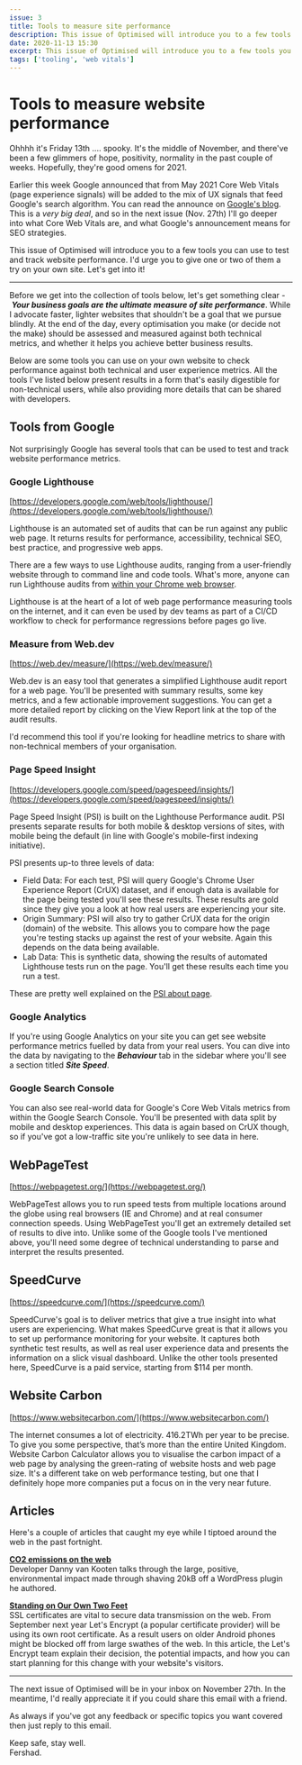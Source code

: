 ```yaml
---
issue: 3
title: Tools to measure site performance
description: This issue of Optimised will introduce you to a few tools you can use to test and track website performance.
date: 2020-11-13 15:30
excerpt: This issue of Optimised will introduce you to a few tools you can use to test and track website performance. I'd urge you to give one or two of them a try on your own site. Let's get into it!
tags: ['tooling', 'web vitals']
---
```

# **Tools to measure website performance**

Ohhhh it's Friday 13th .... spooky. It's the middle of November, and there've been a few glimmers of hope, positivity, normality in the past couple of weeks. Hopefully, they're good omens for 2021.

Earlier this week Google announced that from May 2021 Core Web Vitals (page experience signals) will be added to the mix of UX signals that feed Google's search algorithm. You can read the announce on [Google's blog](https://webmasters.googleblog.com/2020/11/timing-for-page-experience.html). This is a *very big deal*, and so in the next issue (Nov. 27th) I'll go deeper into what Core Web Vitals are, and what Google's announcement means for SEO strategies.

This issue of Optimised will introduce you to a few tools you can use to test and track website performance. I'd urge you to give one or two of them a try on your own site. Let's get into it!

***

Before we get into the collection of tools below, let's get something clear - ***Your business goals are the ultimate measure of site performance***. While I advocate faster, lighter websites that shouldn't be a goal that we pursue blindly. At the end of the day, every optimisation you make (or decide not the make) should be assessed and measured against both technical metrics, and whether it helps you achieve better business results.

Below are some tools you can use on your own website to check performance against both technical and user experience metrics. All the tools I've listed below present results in a form that's easily digestible for non-technical users, while also providing more details that can be shared with developers.

## **Tools from Google**

Not surprisingly Google has several tools that can be used to test and track website performance metrics.

### **Google Lighthouse**

[https://developers.google.com/web/tools/lighthouse/](https://developers.google.com/web/tools/lighthouse/)

Lighthouse is an automated set of audits that can be run against any public web page. It returns results for performance, accessibility, technical SEO, best practice, and progressive web apps.

There are a few ways to use Lighthouse audits, ranging from a user-friendly website through to command line and code tools. What's more, anyone can run Lighthouse audits from [within your Chrome web browser](https://developers.google.com/web/tools/lighthouse/#devtools).

Lighthouse is at the heart of a lot of web page performance measuring tools on the internet, and it can even be used by dev teams as part of a CI/CD workflow to check for performance regressions before pages go live.

### **Measure from Web.dev**

[https://web.dev/measure/](https://web.dev/measure/)

Web.dev is an easy tool that generates a simplified Lighthouse audit report for a web page. You'll be presented with summary results, some key metrics, and a few actionable improvement suggestions. You can get a more detailed report by clicking on the View Report link at the top of the audit results.

I'd recommend this tool if you're looking for headline metrics to share with non-technical members of your organisation.

### **Page Speed Insight**

[https://developers.google.com/speed/pagespeed/insights/](https://developers.google.com/speed/pagespeed/insights/)

Page Speed Insight (PSI) is built on the Lighthouse Performance audit. PSI presents separate results for both mobile & desktop versions of sites, with mobile being the default (in line with Google's mobile-first indexing initiative).

PSI presents up-to three levels of data:

- Field Data: For each test, PSI will query Google's Chrome User Experience Report (CrUX) dataset, and if enough data is available for the page being tested you'll see these results. These results are gold since they give you a look at how real users are experiencing your site.
- Origin Summary: PSI will also try to gather CrUX data for the origin (domain) of the website. This allows you to compare how the page you're testing stacks up against the rest of your website. Again this depends on the data being available.
- Lab Data: This is synthetic data, showing the results of automated Lighthouse tests run on the page. You'll get these results each time you run a test.

These are pretty well explained on the [PSI about page](https://developers.google.com/speed/docs/insights/v5/about).

### **Google Analytics**

If you're using Google Analytics on your site you can get see website performance metrics fuelled by data from your real users. You can dive into the data by navigating to the ***Behaviour*** tab in the sidebar where you'll see a section titled ***Site Speed***.

### **Google Search Console**

You can also see real-world data for Google's Core Web Vitals metrics from within the Google Search Console. You'll be presented with data split by mobile and desktop experiences. This data is again based on CrUX though, so if you've got a low-traffic site you're unlikely to see data in here.

## **WebPageTest**

[https://webpagetest.org/](https://webpagetest.org/)

WebPageTest allows you to run speed tests from multiple locations around the globe using real browsers (IE and Chrome) and at real consumer connection speeds. Using WebPageTest you'll get an extremely detailed set of results to dive into. Unlike some of the Google tools I've mentioned above, you'll need some degree of technical understanding to parse and interpret the results presented.

## **SpeedCurve**

[https://speedcurve.com/](https://speedcurve.com/)

SpeedCurve's goal is to deliver metrics that give a true insight into what users are experiencing. What makes SpeedCurve great is that it allows you to set up performance monitoring for your website. It captures both synthetic test results, as well as real user experience data and presents the information on a slick visual dashboard. Unlike the other tools presented here, SpeedCurve is a paid service, starting from $114 per month.

## **Website Carbon**

[https://www.websitecarbon.com/](https://www.websitecarbon.com/)

The internet consumes a lot of electricity. 416.2TWh per year to be precise. To give you some perspective, that’s more than the entire United Kingdom. Website Carbon Calculator allows you to visualise the carbon impact of a web page by analysing the green-rating of website hosts and web page size. It's a different take on web performance testing, but one that I definitely hope more companies put a focus on in the very near future.

## **Articles**

Here's a couple of articles that caught my eye while I tiptoed around the web in the past fortnight.

**[CO2 emissions on the web](https://dannyvankooten.com/website-carbon-emissions/)**  
Developer Danny van Kooten talks through the large, positive, environmental impact made through shaving 20kB off a WordPress plugin he authored.

**[Standing on Our Own Two Feet](https://letsencrypt.org/2020/11/06/own-two-feet.html)**  
SSL certificates are vital to secure data transmission on the web. From September next year Let's Encrypt (a popular certificate provider) will be using its own root certificate. As a result users on older Android phones might be blocked off from large swathes of the web. In this article, the Let's Encrypt team explain their decision, the potential impacts, and how you can start planning for this change with your website's visitors.

---

The next issue of Optimised will be in your inbox on November 27th. In the meantime, I'd really appreciate it if you could share this email with a friend.

As always if you've got any feedback or specific topics you want covered then just reply to this email.

Keep safe, stay well.<br>
Fershad.